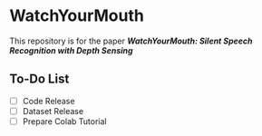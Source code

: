 # WatchYourMouth
This repository is for the paper *__WatchYourMouth: Silent Speech Recognition with Depth Sensing__*

## To-Do List

- [ ] Code Release
- [ ] Dataset Release
- [ ] Prepare Colab Tutorial
